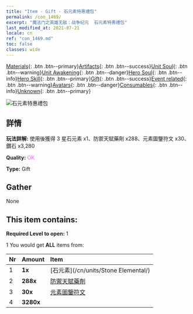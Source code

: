 ```yaml
---
title: "Item - Gift - 石元素特惠禮包"
permalink: /con_1469/
excerpt: "魔法门之英雄无敌：战争纪元  石元素特惠禮包"
last_modified_at: 2021-07-21
locale: cn
ref: "con_1469.md"
toc: false
classes: wide
---
```

 [Materials](/ItemsCN/){: .btn .btn--primary}[Artifacts](/ItemsCN/Artifacts/){: .btn .btn--success}[Unit Soul](/ItemsCN/UnitSoul/){: .btn .btn--warning}[Unit Awakening](/ItemsCN/UnitAwakening/){: .btn .btn--danger}[Hero Soul](/ItemsCN/HeroSoul/){: .btn .btn--info}[Hero Skill](/ItemsCN/HeroSkill/){: .btn .btn--primary}[Gift](/ItemsCN/Gift/){: .btn .btn--success}[Event related](/ItemsCN/Events/){: .btn .btn--warning}[Avatars](/ItemsCN/Avatars/){: .btn .btn--danger}[Consumables](/ItemsCN/Consumables/){: .btn .btn--info}[Unknown](/ItemsCN/Unknown/){: .btn .btn--primary}

 ![石元素特惠禮包](/images/t/i_907083.png)

## 詳情
 **玩法詳解:** 使用後獲得 3 星石元素 x1、防禦天賦藥劑 x288、元素圖鑒符文 x30、鑽石 x3,280

 **Quality:** <span style="color: #DA70D6">OK</span>

 **Type:** Gift

## Gather

  None

## This item contains:

 **Required Level to open:** 1

 1 You would get **ALL** items  from:

  | Nr | Amount |     Item    |
  |:---|:-------|:------------|
  | 1 |  **1x** | [石元素](/cn/units/Stone Elemental/) |  | 
  | 2 |  **288x** | [防禦天賦藥劑](/cn/Items/con_787/) |  | 
  | 3 |  **30x** | [元素圖鑒符文](/cn/Items/con_791/) |  | 
  | 4 |  **3280x** | <i class="fas fa-gem"/> |  | 

